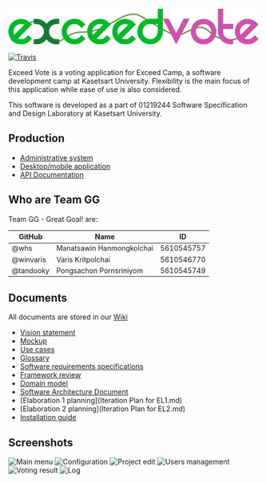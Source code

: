 ![Exceed Vote logo](logo.png)

[![Travis](https://travis-ci.org/SSD2015/TeamGG.svg)](https://travis-ci.org/SSD2015/TeamGG)

Exceed Vote is a voting application for Exceed Camp, a software development camp at Kasetsart University. Flexibility is the main focus of this application while ease of use is also considered.

This software is developed as a part of 01219244 Software Specification and Design Laboratory at Kasetsart University.

## Production

- [Administrative system](https://gg.whs.in.th)
- [Desktop/mobile application](https://gg.whs.in.th/mobile/)
- [API Documentation](http://online.swagger.io/?url=https%3A%2F%2Fgg.whs.in.th%2Fswagger.json)

## Who are Team GG

Team GG - Great Goal! are:

GitHub    | Name                      | ID
----------|---------------------------|---------
@whs      | Manatsawin Hanmongkolchai | 5610545757
@winvaris | Varis Kritpolchai         | 5610546770
@tandooky | Pongsachon Pornsriniyom   | 5610545749

## Documents

All documents are stored in our [Wiki](https://github.com/SSD2015/TeamGG/wiki)

- [Vision statement](https://github.com/SSD2015/TeamGG/wiki/Vision-Statement)
- [Mockup](http://gg.whs.in.th/mockup/)
- [Use cases](https://github.com/SSD2015/TeamGG/wiki/SRS-System-Feature)
- [Glossary](https://github.com/SSD2015/TeamGG/wiki/SRS-Glossary)
- [Software requirements specifications](https://github.com/SSD2015/TeamGG/wiki/Software-Requirements-Specification)
- [Framework review](https://github.com/SSD2015/TeamGG/wiki/Frameworks-review)
- [Domain model](https://github.com/SSD2015/TeamGG/wiki/SRS-Analysis-Models)
- [Software Architecture Document](https://github.com/SSD2015/TeamGG/wiki/Software-Architecture-Document)
- [Elaboration 1 planning](Iteration Plan for EL1.md)
- [Elaboration 2 planning](Iteration Plan for EL2.md)
- [Installation guide](https://github.com/SSD2015/TeamGG/wiki/Installation-Guide)

## Screenshots

![Main menu](http://i.imgur.com/W7frv32.png)
![Configuration](http://i.imgur.com/SW9dumP.png)
![Project edit](http://i.imgur.com/VvUpQAY.png)
![Users management](http://i.imgur.com/xEFDnTJ.png)
![Voting result](http://i.imgur.com/0A1upqr.png)
![Log](http://i.imgur.com/kaGx9hE.png)
